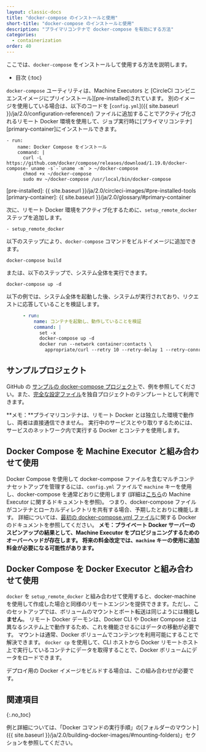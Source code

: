 ```yaml
---
layout: classic-docs
title: "docker-compose のインストールと使用"
short-title: "docker-compose のインストールと使用"
description: "プライマリコンテナで docker-compose を有効にする方法"
categories:
  - containerization
order: 40
---
```


ここでは、`docker-compose` をインストールして使用する方法を説明します。

- 目次 {:toc}

`docker-compose` ユーティリティは、Machine Executors と [CircleCI コンビニエンスイメージにプリインストール][pre-installed]されています。 別のイメージを使用している場合は、以下のコードを [`config.yml`]({{ site.baseurl }}/ja/2.0/configuration-reference/) ファイルに追加することでアクティブ化されるリモート Docker 環境を使用して、ジョブ実行時に[プライマリコンテナ][primary-container]にインストールできます。

    - run:
        name: Docker Compose をインストール
        command: |
          curl -L https://github.com/docker/compose/releases/download/1.19.0/docker-compose-`uname -s`-`uname -m` > ~/docker-compose
          chmod +x ~/docker-compose
          sudo mv ~/docker-compose /usr/local/bin/docker-compose


[pre-installed]: {{ site.baseurl }}/ja/2.0/circleci-images/#pre-installed-tools
[primary-container]: {{ site.baseurl }}/ja/2.0/glossary/#primary-container

次に、リモート Docker 環境をアクティブ化するために、`setup_remote_docker` ステップを追加します。

    - setup_remote_docker


以下のステップにより、`docker-compose` コマンドをビルドイメージに追加できます。

    docker-compose build


または、以下のステップで、システム全体を実行できます。

    docker-compose up -d


以下の例では、システム全体を起動した後、システムが実行されており、リクエストに応答していることを検証します。

```YAML
      - run:
          name: コンテナを起動し、動作していることを検証
          command: |
            set -x
            docker-compose up -d
            docker run --network container:contacts \
              appropriate/curl --retry 10 --retry-delay 1 --retry-connrefused http://localhost:8080/contacts/test
```

## サンプルプロジェクト

GitHub の [サンプルの docker-compose プロジェクト](https://github.com/circleci/cci-demo-docker/tree/docker-compose)で、例を参照してください。また、[完全な設定ファイル](https://github.com/circleci/cci-demo-docker/blob/docker-compose/.circleci/config.yml)を独自プロジェクトのテンプレートとして利用できます。

**メモ：**プライマリコンテナは、リモート Docker とは独立した環境で動作し、両者は直接通信できません。 実行中のサービスとやり取りするためには、サービスのネットワーク内で実行する Docker とコンテナを使用します。

## Docker Compose を Machine Executor と組み合わせて使用

Docker Compose を使用して docker-compose ファイルを含むマルチコンテナセットアップを管理するには、`config.yml` ファイルで `machine` キーを使用し、docker-compose を通常どおりに使用します (詳細は[こちら](https://circleci.com/docs/ja/2.0/executor-types/#using-machine)の Machine Executor に関するドキュメントを参照)。 つまり、docker-compose ファイルがコンテナとローカルディレクトリを共有する場合、予期したとおりに機能します。 詳細については、[最初の docker-compose.yml ファイル](https://docs.docker.com/get-started/part3/#your-first-docker-composeyml-file)に関する Docker のドキュメントを参照してください。 **メモ：プライベート Docker サーバーのスピンアップの結果として、Machine Executor をプロビジョニングするためのオーバーヘッドが存在します。 将来の料金改定では、`machine` キーの使用に追加料金が必要になる可能性があります。**

## Docker Compose を Docker Executor と組み合わせて使用

`docker` を `setup_remote_docker` と組み合わせて使用すると、docker-machine を使用して作成した場合と同様のリモートエンジンを提供できます。ただし、このセットアップでは、ボリュームのマウントとポート転送は同じようには機能**しません**。 リモート Docker デーモンは、Docker CLI や Docker Compose とは異なるシステム上で動作するため、これを機能させるにはデータの移動が必要です。 マウントは通常、Docker ボリュームでコンテンツを利用可能にすることで解決できます。 `docker cp` を使用して、CLI ホストから Docker リモートホスト上で実行しているコンテナにデータを取得することで、Docker ボリュームにデータをロードできます。

デプロイ用の Docker イメージをビルドする場合は、この組み合わせが必要です。

## 関連項目

{:.no_toc}

例と詳細については、「Docker コマンドの実行手順」の[フォルダーのマウント]({{ site.baseurl }}/ja/2.0/building-docker-images/#mounting-folders)」セクションを参照してください。
